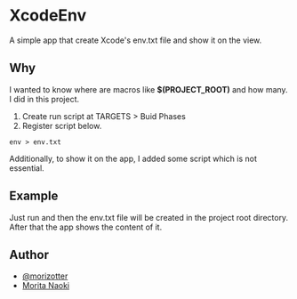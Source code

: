 XcodeEnv
========

A simple app that create Xcode's env.txt file and show it on the view.

Why
---

I wanted to know where are macros like **$(PROJECT_ROOT)** and how many. I did in this project.

1. Create run script at TARGETS > Buid Phases
2. Register script below.

`env > env.txt`

Additionally, to show it on the app, I added some script which is not essential.

Example
-------

Just run and then the env.txt file will be created in the project root directory. After that the app shows the content of it.

Author
------

- [@morizotter](http://twitter.com/morizotter)
- [Morita Naoki](http://moritanaoki.org/about/)